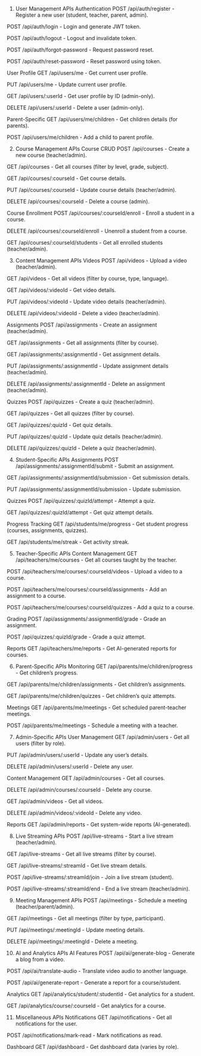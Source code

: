 1. User Management APIs
Authentication
POST /api/auth/register - Register a new user (student, teacher, parent, admin).

POST /api/auth/login - Login and generate JWT token.

POST /api/auth/logout - Logout and invalidate token.

POST /api/auth/forgot-password - Request password reset.

POST /api/auth/reset-password - Reset password using token.

User Profile
GET /api/users/me - Get current user profile.

PUT /api/users/me - Update current user profile.

GET /api/users/:userId - Get user profile by ID (admin-only).

DELETE /api/users/:userId - Delete a user (admin-only).

Parent-Specific
GET /api/users/me/children - Get children details (for parents).

POST /api/users/me/children - Add a child to parent profile.

2. Course Management APIs
Course CRUD
POST /api/courses - Create a new course (teacher/admin).

GET /api/courses - Get all courses (filter by level, grade, subject).

GET /api/courses/:courseId - Get course details.

PUT /api/courses/:courseId - Update course details (teacher/admin).

DELETE /api/courses/:courseId - Delete a course (admin).

Course Enrollment
POST /api/courses/:courseId/enroll - Enroll a student in a course.

DELETE /api/courses/:courseId/enroll - Unenroll a student from a course.

GET /api/courses/:courseId/students - Get all enrolled students (teacher/admin).

3. Content Management APIs
Videos
POST /api/videos - Upload a video (teacher/admin).

GET /api/videos - Get all videos (filter by course, type, language).

GET /api/videos/:videoId - Get video details.

PUT /api/videos/:videoId - Update video details (teacher/admin).

DELETE /api/videos/:videoId - Delete a video (teacher/admin).

Assignments
POST /api/assignments - Create an assignment (teacher/admin).

GET /api/assignments - Get all assignments (filter by course).

GET /api/assignments/:assignmentId - Get assignment details.

PUT /api/assignments/:assignmentId - Update assignment details (teacher/admin).

DELETE /api/assignments/:assignmentId - Delete an assignment (teacher/admin).

Quizzes
POST /api/quizzes - Create a quiz (teacher/admin).

GET /api/quizzes - Get all quizzes (filter by course).

GET /api/quizzes/:quizId - Get quiz details.

PUT /api/quizzes/:quizId - Update quiz details (teacher/admin).

DELETE /api/quizzes/:quizId - Delete a quiz (teacher/admin).

4. Student-Specific APIs
Assignments
POST /api/assignments/:assignmentId/submit - Submit an assignment.

GET /api/assignments/:assignmentId/submission - Get submission details.

PUT /api/assignments/:assignmentId/submission - Update submission.

Quizzes
POST /api/quizzes/:quizId/attempt - Attempt a quiz.

GET /api/quizzes/:quizId/attempt - Get quiz attempt details.

Progress Tracking
GET /api/students/me/progress - Get student progress (courses, assignments, quizzes).

GET /api/students/me/streak - Get activity streak.

5. Teacher-Specific APIs
Content Management
GET /api/teachers/me/courses - Get all courses taught by the teacher.

POST /api/teachers/me/courses/:courseId/videos - Upload a video to a course.

POST /api/teachers/me/courses/:courseId/assignments - Add an assignment to a course.

POST /api/teachers/me/courses/:courseId/quizzes - Add a quiz to a course.

Grading
POST /api/assignments/:assignmentId/grade - Grade an assignment.

POST /api/quizzes/:quizId/grade - Grade a quiz attempt.

Reports
GET /api/teachers/me/reports - Get AI-generated reports for courses.

6. Parent-Specific APIs
Monitoring
GET /api/parents/me/children/progress - Get children’s progress.

GET /api/parents/me/children/assignments - Get children’s assignments.

GET /api/parents/me/children/quizzes - Get children’s quiz attempts.

Meetings
GET /api/parents/me/meetings - Get scheduled parent-teacher meetings.

POST /api/parents/me/meetings - Schedule a meeting with a teacher.

7. Admin-Specific APIs
User Management
GET /api/admin/users - Get all users (filter by role).

PUT /api/admin/users/:userId - Update any user’s details.

DELETE /api/admin/users/:userId - Delete any user.

Content Management
GET /api/admin/courses - Get all courses.

DELETE /api/admin/courses/:courseId - Delete any course.

GET /api/admin/videos - Get all videos.

DELETE /api/admin/videos/:videoId - Delete any video.

Reports
GET /api/admin/reports - Get system-wide reports (AI-generated).

8. Live Streaming APIs
POST /api/live-streams - Start a live stream (teacher/admin).

GET /api/live-streams - Get all live streams (filter by course).

GET /api/live-streams/:streamId - Get live stream details.

POST /api/live-streams/:streamId/join - Join a live stream (student).

POST /api/live-streams/:streamId/end - End a live stream (teacher/admin).

9. Meeting Management APIs
POST /api/meetings - Schedule a meeting (teacher/parent/admin).

GET /api/meetings - Get all meetings (filter by type, participant).

PUT /api/meetings/:meetingId - Update meeting details.

DELETE /api/meetings/:meetingId - Delete a meeting.

10. AI and Analytics APIs
AI Features
POST /api/ai/generate-blog - Generate a blog from a video.

POST /api/ai/translate-audio - Translate video audio to another language.

POST /api/ai/generate-report - Generate a report for a course/student.

Analytics
GET /api/analytics/student/:studentId - Get analytics for a student.

GET /api/analytics/course/:courseId - Get analytics for a course.

11. Miscellaneous APIs
Notifications
GET /api/notifications - Get all notifications for the user.

POST /api/notifications/mark-read - Mark notifications as read.

Dashboard
GET /api/dashboard - Get dashboard data (varies by role).